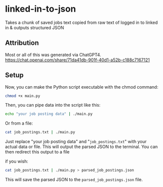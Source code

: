 # linked-in-to-json
Takes a chunk of saved jobs text copied from raw text of logged in to linked in & outputs structured JSON

## Attribution
Most or all of this was generated via ChatGPT4.
https://chat.openai.com/share/71da41db-901f-40d1-a52b-c188c7167121

## Setup
Now, you can make the Python script executable with the chmod command:

```bash
chmod +x main.py
```

Then, you can pipe data into the script like this:

```bash
echo "your job posting data" | ./main.py
```

Or from a file:

```bash
cat job_postings.txt | ./main.py
```

Just replace "your job posting data" and "```job_postings.txt```" with your actual data or file. This will output the parsed JSON to the terminal. You can then redirect this output to a file 

if you wish:

```bash
cat job_postings.txt | ./main.py > parsed_job_postings.json
```

This will save the parsed JSON to the ```parsed_job_postings.json``` file.